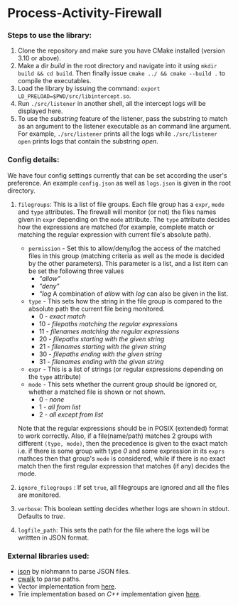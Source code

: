 # Process-Activity-Firewall

### Steps to use the library:

1. Clone the repository and make sure you have CMake installed (version 3.10 or above).
2. Make a dir _build_ in the root directory and navigate into it using ``mkdir build && cd build``. Then finally issue ``cmake ../ && cmake --build .`` to compile the executables.
3. Load the library by issuing the command: ``export LD_PRELOAD=$PWD/src/libintercept.so``.
4. Run ``./src/listener`` in another shell, all the intercept logs will be displayed here.
5. To use the _substring_ feature of the listener, pass the substring to match as an argument to the listener executable as an command line argument. For example, ``./src/listener`` prints all the logs while ``./src/listener open`` prints logs that contain the substring _open_.

### Config details:

We have four config settings currently that can be set according the user's preference. An example ``config.json`` as well as ``logs.json`` is given in the root directory.

1. ``filegroups``: This is a list of file groups. Each file group has a ``expr``, ``mode`` and ``type`` attributes. The firewall will monitor (or not) the files names given in ``expr`` depending on the ``mode`` attribute. The ``type`` attribute decides how the expressions are matched (for example, complete match or matching the regular expression with current file's absolute path). 
    - ``permission`` - Set this to allow/deny/log the access of the matched files in this group (matching criteria as well as the mode is decided by the other parameters). This parameter is a list, and a list item can be set the following three values
        - _"allow"_
        - _"deny"_
        - _"log_
    A combination of _allow_ with _log_ can also be given in the list. 
    - ``type`` - This sets how the string in the file group is compared to the absolute path the current file being monitored.
        - 0 - _exact match_
        - 10 - _filepaths matching the regular expressions_
        - 11 - _filenames matching the regular expressions_
        - 20 - _filepaths starting with the given string_
        - 21 - _filenames starting with the given string_
        - 30 - _filepaths ending with the given string_
        - 31 - _filenames ending with the given string_
    - ``expr`` - This is a list of strings (or regular expressions depending on the ``type`` attribute)
    - ``mode`` - This sets whether the current group should be ignored or, whether a matched file is shown or not shown.
        - 0 - _none_
        - 1 - _all from list_
        - 2 - _all except from list_

    Note that the regular expressions should be in POSIX (extended) format to work correctly. Also, if a file(name/path) matches 2 groups with different ``(type, mode)``, then the precedence is given to the exact match i.e. if there is some group with type _0_ and some expression in its ``exprs`` mathces then that group's ``mode`` is considered, while if there is no exact match then the first regular expression that matches (if any) decides the mode.

2. ``ignore_filegroups`` : If set ``true``, all filegroups are ignored and all the files are monitored.
3. ``verbose``: This boolean setting decides whether logs are shown in stdout. Defaults to _true_. 
4. ``logfile_path``: This sets the path for the file where the logs will be writtten in JSON format.

### External libraries used:
- [json](https://github.com/nlohmann/json) by nlohmann to parse JSON files.
- [cwalk](https://github.com/likle/cwalk) to parse paths.
- Vector implementation from [here](https://www.sanfoundry.com/c-program-implement-vector/).
- Trie implementation based on _C++_ implementation given [here](https://cp-algorithms.com/string/aho_corasick.html).
